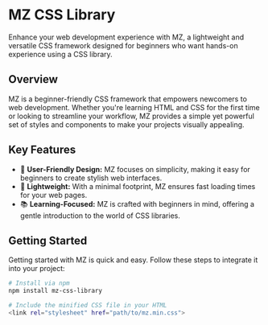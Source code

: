 # MZ CSS Library

Enhance your web development experience with MZ, a lightweight and versatile CSS framework designed for beginners who want hands-on experience using a CSS library.

## Overview

MZ is a beginner-friendly CSS framework that empowers newcomers to web development. Whether you're learning HTML and CSS for the first time or looking to streamline your workflow, MZ provides a simple yet powerful set of styles and components to make your projects visually appealing.

## Key Features

- 🎨 **User-Friendly Design:** MZ focuses on simplicity, making it easy for beginners to create stylish web interfaces.
- 🚀 **Lightweight:** With a minimal footprint, MZ ensures fast loading times for your web pages.
- 📚 **Learning-Focused:** MZ is crafted with beginners in mind, offering a gentle introduction to the world of CSS libraries.

## Getting Started

Getting started with MZ is quick and easy. Follow these steps to integrate it into your project:

```bash
# Install via npm
npm install mz-css-library

# Include the minified CSS file in your HTML
<link rel="stylesheet" href="path/to/mz.min.css">
